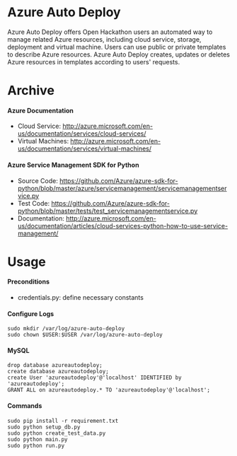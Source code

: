 # Azure Auto Deploy

Azure Auto Deploy offers Open Hackathon users an automated way to manage related Azure resources, including cloud
service, storage, deployment and virtual machine. Users can use public or private templates to describe Azure
resources. Azure Auto Deploy creates, updates or deletes Azure resources in templates according to users' requests.

# Archive

#### Azure Documentation

- Cloud Service: http://azure.microsoft.com/en-us/documentation/services/cloud-services/
- Virtual Machines: http://azure.microsoft.com/en-us/documentation/services/virtual-machines/

#### Azure Service Management SDK for Python

- Source Code: https://github.com/Azure/azure-sdk-for-python/blob/master/azure/servicemanagement/servicemanagementservice.py
- Test Code: https://github.com/Azure/azure-sdk-for-python/blob/master/tests/test_servicemanagementservice.py
- Documentation: http://azure.microsoft.com/en-us/documentation/articles/cloud-services-python-how-to-use-service-management/

# Usage

#### Preconditions

- credentials.py: define necessary constants

#### Configure Logs

```
sudo mkdir /var/log/azure-auto-deploy
sudo chown $USER:$USER /var/log/azure-auto-deploy
```

#### MySQL

```
drop database azureautodeploy;
create database azureautodeploy;
create User 'azureautodeploy'@'localhost' IDENTIFIED by 'azureautodeploy';
GRANT ALL on azureautodeploy.* TO 'azureautodeploy'@'localhost';
```

#### Commands

```
sudo pip install -r requirement.txt
sudo python setup_db.py
sudo python create_test_data.py
sudo python main.py
sudo python run.py
```
